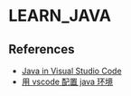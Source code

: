 # LEARN_JAVA

## References

- [Java in Visual Studio Code](https://code.visualstudio.com/docs/languages/java)
- [用 vscode 配置 java 环境](https://www.lance.moe/post-334.html)
